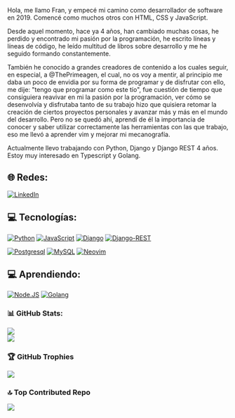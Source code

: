 Hola, me llamo Fran, y empecé mi camino como desarrollador de software en 2019. Comencé como muchos otros con HTML, CSS y JavaScript.

Desde aquel momento, hace ya 4 años, han cambiado muchas cosas, he perdido y encontrado mi pasión por la programación, he escrito líneas y líneas de código, he leído multitud de libros sobre desarrollo y me he seguido formando constantemente.

También he conocido a grandes creadores de contenido a los cuales seguir, en especial, a @ThePrimeagen, el cual, no os voy a mentir, al principio me daba un poco de envidia por su forma de programar y de disfrutar con ello, me dije: "tengo que programar como este tío", fue cuestión de tiempo que consiguiera reavivar en mi la pasión por la programación, ver cómo se desenvolvía y disfrutaba tanto de su trabajo hizo que quisiera retomar la creación de ciertos proyectos personales y avanzar más y más en el mundo del desarrollo. Pero no se quedó ahí, aprendí de él la importancia de conocer y saber utilizar correctamente las herramientas con las que trabajo, eso me llevó a aprender vim y mejorar mi mecanografía.

Actualmente llevo trabajando con Python, Django y Django REST 4 años. Estoy muy interesado en Typescript y Golang.

## 🌐 Redes:
[![LinkedIn](https://img.shields.io/badge/LinkedIn-0077B5?style=for-the-badge&logo=linkedin&logoColor=white&labelColor=101010)](https://www.linkedin.com/in/francisco-javier-castillo-fernandez)

## 💻 Tecnologías:
[![Python](https://img.shields.io/badge/Python-yellow?style=for-the-badge&logo=python&logoColor=white&labelColor=101010)]()  [![JavaScript](https://img.shields.io/badge/JavaScript-F7DF1E?style=for-the-badge&logo=javascript&logoColor=white&labelColor=101010)]() 
[![Django](https://img.shields.io/badge/Django-%23092E20?style=for-the-badge&logo=django&logoColor=white&labelColor=101010)]() 
[![Django-REST](https://img.shields.io/badge/REST-ff1709?style=for-the-badge&logo=django&logoColor=white&labelColor=101010)]()

[![Postgresql](https://img.shields.io/badge/Posgresql-4479A1?style=for-the-badge&logo=postgresql&logoColor=white&labelColor=101010)]() [![MySQL](https://img.shields.io/badge/MySQL-4479A1?style=for-the-badge&logo=mysql&logoColor=white&labelColor=101010)]()
[![Neovim](https://img.shields.io/badge/Neovim-2a6f21?style=for-the-badge&logo=neovim&logoColor=white&labelColor=101010)]()

## 💻 Aprendiendo:

[![Node.JS](https://img.shields.io/badge/Node.JS-339933?style=for-the-badge&logo=node.js&logoColor=white&labelColor=101010)]()
[![Golang](https://img.shields.io/badge/Go-1aa7ec?style=for-the-badge&logo=golang&logoColor=white&labelColor=101010)]()

### 📊 GitHub Stats:
![](https://github-readme-streak-stats.herokuapp.com/?user=FranJF&theme=gruvbox&hide_border=true)<br/>
![](https://github-readme-stats.vercel.app/api/top-langs/?username=FranJF&theme=gruvbox&hide_border=true&include_all_commits=true&count_private=true&layout=compact)

### 🏆 GitHub Trophies
![](https://github-profile-trophy.vercel.app/?username=FranJF&theme=gruvbox&no-frame=false&no-bg=true&margin-w=4)

### :top: Top Contributed Repo
![](https://github-contributor-stats.vercel.app/api?username=FranJF&limit=5&theme=gruvbox&combine_all_yearly_contributions=true)
